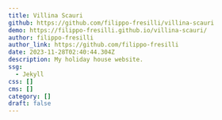 ```yaml
---
title: Villina Scauri
github: https://github.com/filippo-fresilli/villina-scauri
demo: https://filippo-fresilli.github.io/villina-scauri/
author: filippo-fresilli
author_link: https://github.com/filippo-fresilli
date: 2023-11-28T02:40:44.304Z
description: My holiday house website.
ssg:
  - Jekyll
css: []
cms: []
category: []
draft: false
---
```

